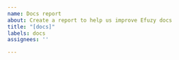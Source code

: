 ```yaml
---
name: Docs report
about: Create a report to help us improve Efuzy docs
title: "[docs]"
labels: docs
assignees: ''

---
```



